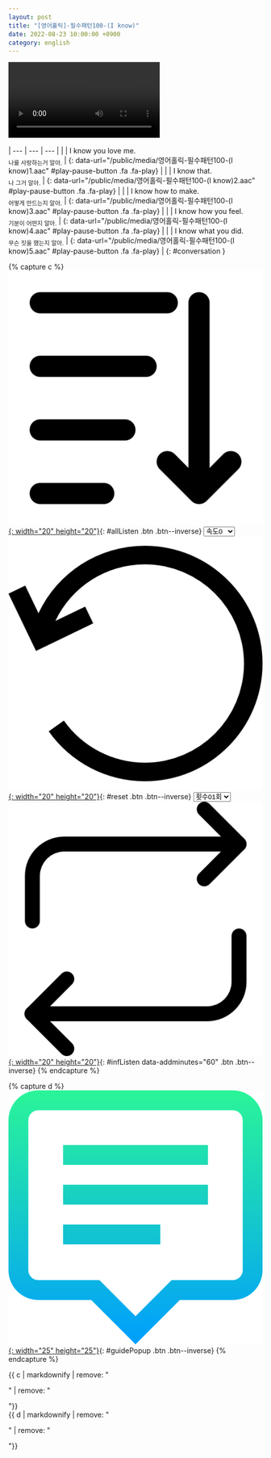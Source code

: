 ```yaml
---
layout: post
title: "[영어홀릭]-필수패턴100-(I know)"
date: 2022-08-23 10:00:00 +0900
category: english
---
```


<div class="video-container">
    <video id="player" class="video-js vjs-default-skin vjs-big-play-centered" data-json="/public/json/영어홀릭-필수패턴100-(I know).json"></video>
</div>

| --- | --- | --- |
| | I know you love me.<br /><sub>나를 사랑하는거 알아.</sub> | [](#){: data-url="/public/media/영어홀릭-필수패턴100-(I know)1.aac" #play-pause-button .fa .fa-play} |
| | I know that.<br /><sub>나 그거 알아.</sub> | [](#){: data-url="/public/media/영어홀릭-필수패턴100-(I know)2.aac" #play-pause-button .fa .fa-play} |
| | I know how to make.<br /><sub>어떻게 만드는지 알아.</sub> | [](#){: data-url="/public/media/영어홀릭-필수패턴100-(I know)3.aac" #play-pause-button .fa .fa-play} |
| | I know how you feel.<br /><sub>기분이 어떤지 알아.</sub> | [](#){: data-url="/public/media/영어홀릭-필수패턴100-(I know)4.aac" #play-pause-button .fa .fa-play} |
| | I know what you did.<br /><sub>무슨 짓을 했는지 알아.</sub> | [](#){: data-url="/public/media/영어홀릭-필수패턴100-(I know)5.aac" #play-pause-button .fa .fa-play} |
{: #conversation }

{% capture c %}
  [![](/public/icon/sorting-order-button.png){: width="20" height="20"}](#){: #allListen .btn .btn--inverse}
  <select id="playbackspeed">
    <option value="2.0">속도+2</option>
    <option value="1.5">속도+1</option>
    <option value="1.0" selected>속도0</option>
    <option value="0.75">속도-1</option>
    <option value="0.5">속도-2</option>
  </select>
  [![](/public/icon/reset-button.png){: width="20" height="20"}](#){: #reset .btn .btn--inverse}
  <select id="ringsToPlay">
    <option value="1">횟수01회</option>
    <option value="2">횟수02회</option>
    <option value="3">횟수03회</option>
    <option value="4">횟수04회</option>
    <option value="5">횟수05회</option>
    <option value="7">횟수07회</option>
    <option value="10">횟수10회</option>
  </select>
  [![](/public/icon/repeat-button.png){: width="20" height="20"}](#){: #infListen data-addminutes="60" .btn .btn--inverse}
{% endcapture %}

{% capture d %}
[![](/public/icon/open-popup-button.png){: width="25" height="25"}](#){: #guidePopup .btn .btn--inverse}
{% endcapture %}

<div class="bottom-bar">
  <div class="bottom-bar1"></div>
  <div class="bottom-bar2">{{ c | markdownify | remove: "<p>" | remove: "</p>"}}</div>
  <div class="bottom-bar3">{{ d | markdownify | remove: "<p>" | remove: "</p>"}}</div>
</div>